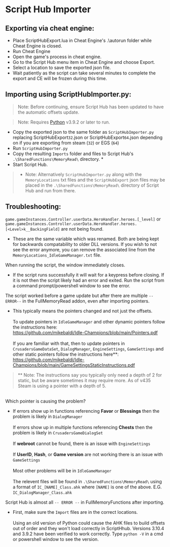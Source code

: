 # Script Hub Importer

## Exporting via cheat engine:
* Place ScriptHubExport.lua in Cheat Engine's .\autorun folder while Cheat Engine is closed.
* Run Cheat Engine
* Open the game's process in cheat engine.
* Go to the Script Hub menu item in Cheat Engine and choose Export.
* Select a location to save the exported json file.
* Wait patiently as the script can take several minutes to complete the export and CE will be frozen during this time.

## Importing using ScriptHubImporter.py:
> Note: Before continuing, ensure Script Hub has been updated to have the automatic offsets update.  

> Note: Requires [Python](https://www.python.org/) v3.9.2 or later to run. 
* Copy the exported json to the same folder as ``ScriptHubImporter.py`` replacing ScriptHubExport``32``.json or ScriptHubExport``64``.json depending on if you are exporting from steam (``32``) or EGS (``64``)
* Run ``ScriptHubImporter.py``
* Copy the resulting ``Imports`` folder and files to Script Hub's ``.\SharedFunctions\MemoryRead\`` directory. *
* Start Script Hub.

> * Note: Alternatively ``ScriptHubImporter.py`` along with the ``MemoryLocations`` txt files and the ``ScriptHubExport`` json files may be placed in the ``.\SharedFunctions\MemoryRead\`` directory of Script Hub and run from there.

## Troubleshooting:
 ``game.gameInstances.Controller.userData.HeroHandler.heroes.[_level]`` or ``game.gameInstances.Controller.userData.HeroHandler.heroes.[<Level>k__BackingField]`` are not being found.  

* These are the same variable which was renamed. Both are being kept for backwards compatability to older DLL versions. If you wish to not see the error anymore, you can remove the associated line from the ``MemoryLocations_IdleGameManager.txt`` file.  

When running the script, the window immediately closes.  

* If the script runs successfully it will wait for a keypress before closing. If it is not then the script likely had an error and exited. Run the script from a command prompt/powershell window to see the error.

The script worked before a game update but after there are multiple ``--ERROR--`` in the FullMemoryRead addon, even after importing pointers.

* This typically means the pointers changed and not just the offsets.\
\
To update pointers in ``IdleGameManager`` and other dynamic pointers follow the instructions here:\
https://github.com/mikebaldi/Idle-Champions/blob/main/Pointers.pdf  
\
If you are familiar with that, then to update pointers in ``CrusadersGameDataSet``, ``DialogManager``, ``EngineSettings``, ``GameSettings`` and other static pointers follow the instructions here**:\
https://github.com/mikebaldi/Idle-Champions/blob/main/GameSettingsStaticInstructions.pdf  

  
> ** Note: The instructions say you typically only need a depth of 2 for static, but be aware sometimes it may require more. As of v435 Steam is using a pointer with a depth of 5.  
  
  \
Which pointer is causing the problem?

* If errors show up in functions referencing **Favor** or **Blessings** then the problem is likely in ``DialogManager``\
\
If errors show up in multiple functions referencing **Chests** then the problem is likely in ``CrusadersGameDialogSet``\
\
If **webroot** cannot be found, there is an issue with ``EngineSettings``\
\
If **UserID**, **Hash**, or **Game version** are not working there is an issue with ``GameSettings``\
\
Most other problems will be in ``IdleGameManager``\
\
The relevent files will be found in ``.\SharedFunctions\MemoryRead\`` using a format of ``IC_[NAME]_Class.ahk`` where ``[NAME]`` is one of the above. E.G. ``IC_DialogManager_Class.ahk``

Script Hub is almost all ``-- ERROR --`` in FullMemoryFunctions after importing.

* First, make sure the ``Import`` files are in the correct locations.\
\
Using an old version of Python could cause the AHK files to build offsets out of order and they won't load correctly in ScriptHhub. Versions 3.10.4 and 3.9.2 have been verified to work correctly. Type ``python -V`` in a cmd or powershell window to see the version.